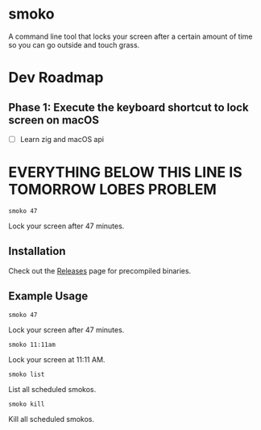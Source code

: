 # smoko

A command line tool that locks your screen after a certain amount of time so you can go outside and touch grass.

# Dev Roadmap

## Phase 1: Execute the keyboard shortcut to lock screen on macOS

- [ ] Learn zig and macOS api

# EVERYTHING BELOW THIS LINE IS TOMORROW LOBES PROBLEM

```
smoko 47
```
Lock your screen after 47 minutes.

## Installation

Check out the [Releases](https://github.com/lobes/smoko/releases) page for precompiled binaries.

## Example Usage

```
smoko 47
```
Lock your screen after 47 minutes.

```
smoko 11:11am
```
Lock your screen at 11:11 AM.

```
smoko list
```
List all scheduled smokos.

```
smoko kill
```
Kill all scheduled smokos.

